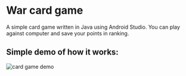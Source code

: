 # War card game

A simple card game written in Java using Android Studio. You can play against computer and save your points in ranking.

## Simple demo of how it works:

![card game demo](https://github.com/dandon223/Card-game/blob/master/cardGameGIF/cardGameGIF.gif)

